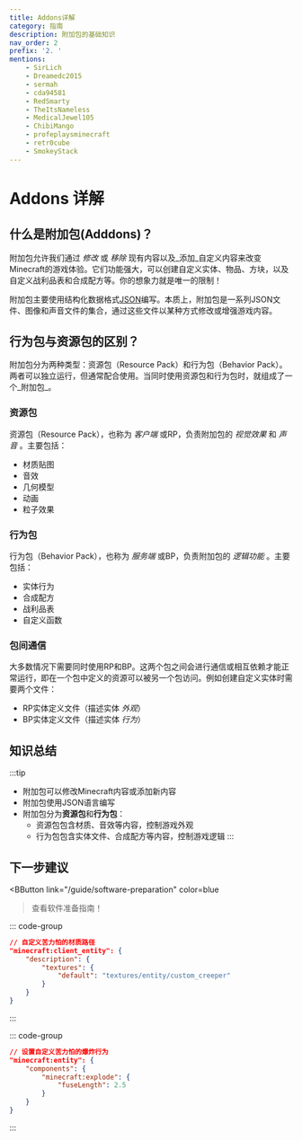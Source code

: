 ```yaml
---
title: Addons详解
category: 指南
description: 附加包的基础知识
nav_order: 2
prefix: '2. '
mentions:
    - SirLich
    - Dreamedc2015
    - sermah
    - cda94581
    - RedSmarty
    - TheItsNameless
    - MedicalJewel105
    - ChibiMango
    - profeplaysminecraft
    - retr0cube
    - SmokeyStack
---
```


# Addons 详解

<!--@include: @/wiki/bedrock-wiki-mirror.md-->

## 什么是附加包(Adddons)？

附加包允许我们通过 _修改_ 或 _移除_ 现有内容以及_添加_自定义内容来改变Minecraft的游戏体验。它们功能强大，可以创建自定义实体、物品、方块，以及自定义战利品表和合成配方等。你的想象力就是唯一的限制！

附加包主要使用结构化数据格式[JSON](/wiki/guide/understanding-json)编写。本质上，附加包是一系列JSON文件、图像和声音文件的集合，通过这些文件以某种方式修改或增强游戏内容。

## 行为包与资源包的区别？

附加包分为两种类型：资源包（Resource Pack）和行为包（Behavior Pack）。两者可以独立运行，但通常配合使用。当同时使用资源包和行为包时，就组成了一个_附加包_。

### 资源包

资源包（Resource Pack），也称为 _客户端_ 或RP，负责附加包的 _视觉效果_ 和 _声音_ 。主要包括：

-   材质贴图
-   音效
-   几何模型
-   动画
-   粒子效果

### 行为包

行为包（Behavior Pack），也称为 _服务端_ 或BP，负责附加包的 _逻辑功能_ 。主要包括：

-   实体行为
-   合成配方
-   战利品表
-   自定义函数

### 包间通信

大多数情况下需要同时使用RP和BP。这两个包之间会进行通信或相互依赖才能正常运行，即在一个包中定义的资源可以被另一个包访问。例如创建自定义实体时需要两个文件：

-   RP实体定义文件（描述实体 _外观_）
-   BP实体定义文件（描述实体 _行为_）

## 知识总结

:::tip

-   附加包可以修改Minecraft内容或添加新内容
-   附加包使用JSON语言编写
-   附加包分为**资源包**和**行为包**：
    -   资源包包含材质、音效等内容，控制游戏外观
    -   行为包包含实体文件、合成配方等内容，控制游戏逻辑
:::

## 下一步建议

<BButton
    link="/guide/software-preparation"
    color=blue
>查看软件准备指南！</BButton>

::: code-group
```json [示例RP实体定义]
// 自定义苦力怕的材质路径
"minecraft:client_entity": {
    "description": {
        "textures": {
            "default": "textures/entity/custom_creeper"
        }
    }
}
```
:::

::: code-group
```json [示例BP实体定义]
// 设置自定义苦力怕的爆炸行为
"minecraft:entity": {
    "components": {
        "minecraft:explode": {
            "fuseLength": 2.5
        }
    }
}
```
:::